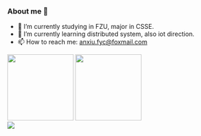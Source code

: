 ### About me 👋

<!--
**Anxiu0101/Anxiu0101** is a ✨ _special_ ✨ repository because its `README.md` (this file) appears on your GitHub profile.

Here are some ideas to get you started:
-->

- 🔭 I’m currently studying in FZU, major in CSSE.
- 🌱 I’m currently learning distributed system, also iot direction.
- 📫 How to reach me: anxiu.fyc@foxmail.com

<div>
  <img height="150px" src="https://github-readme-stats.vercel.app/api?username=anxiu0101&show_icons=true&theme=light&count_private=true" />
  <img height="150px" src="https://github-readme-stats.vercel.app/api/top-langs/?username=anxiu0101&layout=compact&theme=light&hide=javascript,html,css,ejs,less" />
</div>
<div>
  <img src="https://metrics.lecoq.io/Anxiu0101?template=classic&base=header%2C%20activity%2C%20community%2C%20repositories%2C%20metadata&base.indepth=false&base.hireable=false&base.skip=false&config.timezone=Asia%2FHong_Kong"
</div>
